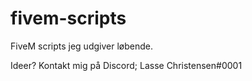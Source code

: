 # fivem-scripts
FiveM scripts jeg udgiver løbende. 

Ideer? Kontakt mig på Discord; Lasse Christensen#0001
